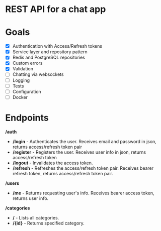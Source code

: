 # REST API for a chat app
# Goals  
- [x] Authentication with Access/Refresh tokens
- [x] Service layer and repository pattern
- [x] Redis and PostgreSQL repositories 
- [x] Custom errors
- [x] Validation
- [ ] Chatting via websockets
- [ ] Logging
- [ ] Tests
- [ ] Configuration
- [ ] Docker

# Endpoints
**/auth** 
  - **/login** - Authenticates the user. Receives email and password in json, returns access/refresh token pair
  - **/register** - Registers the user. Receives user info in json, returns access/refresh token
  - **/logout** - Invalidates the access token.
  - **/refresh** - Refreshes the access/refresh token pair. Receives bearer refresh token, returns access/refresh token pair.

**/users** 
  - **/me** - Returns requesting user's info. Receives bearer access token, returns user info.

**/categories**
- **/** - Lists all categories.
- **/{id}** - Returns specified category.